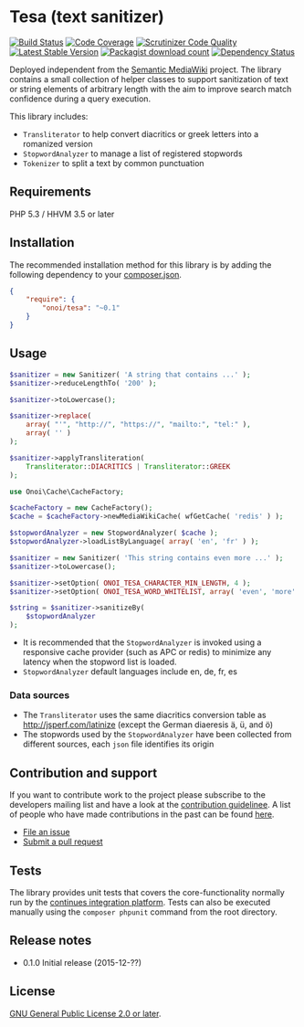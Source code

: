 # Tesa (text sanitizer)

[![Build Status](https://secure.travis-ci.org/onoi/tesa.svg?branch=master)](http://travis-ci.org/onoi/tesa)
[![Code Coverage](https://scrutinizer-ci.com/g/onoi/tesa/badges/coverage.png?b=master)](https://scrutinizer-ci.com/g/onoi/tesa/?branch=master)
[![Scrutinizer Code Quality](https://scrutinizer-ci.com/g/onoi/tesa/badges/quality-score.png?b=master)](https://scrutinizer-ci.com/g/onoi/tesa/?branch=master)
[![Latest Stable Version](https://poser.pugx.org/onoi/tesa/version.png)](https://packagist.org/packages/onoi/tesa)
[![Packagist download count](https://poser.pugx.org/onoi/tesa/d/total.png)](https://packagist.org/packages/onoi/tesa)
[![Dependency Status](https://www.versioneye.com/php/onoi:tesa/badge.png)](https://www.versioneye.com/php/onoi:tesa)

Deployed independent from the [Semantic MediaWiki][smw] project. The library contains a small collection of
helper classes to support sanitization of text or string elements of arbitrary length with the aim to improve
search match confidence during a query execution.

This library includes:

- `Transliterator` to help convert diacritics or greek letters into a romanized version
- `StopwordAnalyzer` to manage a list of registered stopwords
- `Tokenizer` to split a text by common punctuation

## Requirements

PHP 5.3 / HHVM 3.5 or later

## Installation

The recommended installation method for this library is by adding
the following dependency to your [composer.json][composer].

```json
{
	"require": {
		"onoi/tesa": "~0.1"
	}
}
```

## Usage

```php
$sanitizer = new Sanitizer( 'A string that contains ...' );
$sanitizer->reduceLengthTo( '200' );

$sanitizer->toLowercase();

$sanitizer->replace(
	array( "'", "http://", "https://", "mailto:", "tel:" ),
	array( '' )
);

$sanitizer->applyTransliteration(
	Transliterator::DIACRITICS | Transliterator::GREEK
);
```

```php
use Onoi\Cache\CacheFactory;

$cacheFactory = new CacheFactory();
$cache = $cacheFactory->newMediaWikiCache( wfGetCache( 'redis' ) );

$stopwordAnalyzer = new StopwordAnalyzer( $cache );
$stopwordAnalyzer->loadListByLanguage( array( 'en', 'fr' ) );

$sanitizer = new Sanitizer( 'This string contains even more ...' );
$sanitizer->toLowercase();

$sanitizer->setOption( ONOI_TESA_CHARACTER_MIN_LENGTH, 4 );
$sanitizer->setOption( ONOI_TESA_WORD_WHITELIST, array( 'even', 'more' ) );

$string = $sanitizer->sanitizeBy(
	$stopwordAnalyzer
);
```

- It is recommended that the `StopwordAnalyzer` is invoked using a responsive cache provider (such as
APC or redis) to minimize any latency when the stopword list is loaded.
- `StopwordAnalyzer` default languages include en, de, fr, es

### Data sources

- The `Transliterator` uses the same diacritics conversion table as http://jsperf.com/latinize
  (except the German diaeresis ä, ü, and ö)
- The stopwords used by the `StopwordAnalyzer` have been collected from different sources, each `json`
  file identifies its origin

## Contribution and support

If you want to contribute work to the project please subscribe to the
developers mailing list and have a look at the [contribution guidelinee](/CONTRIBUTING.md). A list
of people who have made contributions in the past can be found [here][contributors].

* [File an issue](https://github.com/onoi/tesa/issues)
* [Submit a pull request](https://github.com/onoi/tesa/pulls)

## Tests

The library provides unit tests that covers the core-functionality normally run by the
[continues integration platform][travis]. Tests can also be executed manually using the
`composer phpunit` command from the root directory.

## Release notes

- 0.1.0 Initial release (2015-12-??)

## License

[GNU General Public License 2.0 or later][license].

[composer]: https://getcomposer.org/
[contributors]: https://github.com/onoi/tesa/graphs/contributors
[license]: https://www.gnu.org/copyleft/gpl.html
[travis]: https://travis-ci.org/onoi/tesa
[smw]: https://github.com/SemanticMediaWiki/SemanticMediaWiki/
